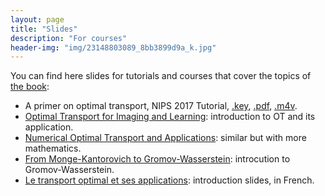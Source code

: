 ```yaml
---
layout: page
title: "Slides"
description: "For courses"
header-img: "img/23148803089_8bb3899d9a_k.jpg"
---
```


You can find here slides for tutorials and courses that cover the topics of [the book](../book/):

- A primer on optimal transport, NIPS 2017 Tutorial,
[.key](https://www.dropbox.com/s/nvqh0vqf2cqxtrf/aprimeronOT.key?dl=0),
[.pdf](https://www.dropbox.com/s/55tb2cf3zipl6xu/aprimeronOT.pdf?dl=0),
[.m4v](https://www.dropbox.com/s/ct3500ko00i5sz3/aprimeronOT.m4v?dl=0).
- [Optimal Transport for Imaging and Learning](https://speakerdeck.com/gpeyre/optimal-transport-for-imaging-and-learning): introduction to OT and its application.
- [Numerical Optimal Transport and Applications](https://speakerdeck.com/gpeyre/numerical-optimal-transport-and-applications): similar but with more mathematics.
- [From Monge-Kantorovich to Gromov-Wasserstein](https://speakerdeck.com/gpeyre/from-monge-kantorovich-to-gromov-wasserstein-optimal-transport-and-barycenters-between-several-metric-spaces): introcution to Gromov-Wasserstein.
- [Le transport optimal et ses applications](https://speakerdeck.com/gpeyre/le-transport-optimal-et-ses-applications): introduction slides, in French.

